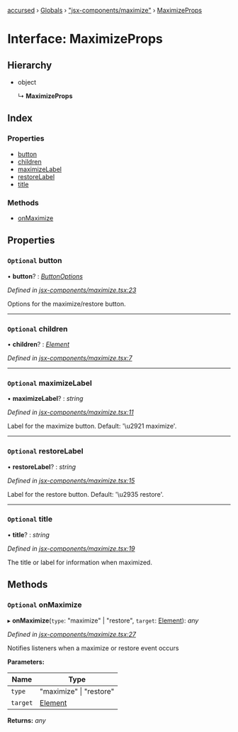 [accursed](../README.md) › [Globals](../globals.md) › ["jsx-components/maximize"](../modules/_jsx_components_maximize_.md) › [MaximizeProps](_jsx_components_maximize_.maximizeprops.md)

# Interface: MaximizeProps

## Hierarchy

* object

  ↳ **MaximizeProps**

## Index

### Properties

* [button](_jsx_components_maximize_.maximizeprops.md#optional-button)
* [children](_jsx_components_maximize_.maximizeprops.md#optional-children)
* [maximizeLabel](_jsx_components_maximize_.maximizeprops.md#optional-maximizelabel)
* [restoreLabel](_jsx_components_maximize_.maximizeprops.md#optional-restorelabel)
* [title](_jsx_components_maximize_.maximizeprops.md#optional-title)

### Methods

* [onMaximize](_jsx_components_maximize_.maximizeprops.md#optional-onmaximize)

## Properties

### `Optional` button

• **button**? : *[ButtonOptions](_declarations_blessed_d_.widgets.buttonoptions.md)*

*Defined in [jsx-components/maximize.tsx:23](https://github.com/cancerberoSgx/accursed/blob/468bf3c/src/jsx-components/maximize.tsx#L23)*

Options for the maximize/restore button.

___

### `Optional` children

• **children**? : *[Element](_jsx_types_.__global.jsx.element.md)*

*Defined in [jsx-components/maximize.tsx:7](https://github.com/cancerberoSgx/accursed/blob/468bf3c/src/jsx-components/maximize.tsx#L7)*

___

### `Optional` maximizeLabel

• **maximizeLabel**? : *string*

*Defined in [jsx-components/maximize.tsx:11](https://github.com/cancerberoSgx/accursed/blob/468bf3c/src/jsx-components/maximize.tsx#L11)*

Label for the maximize button. Default: '\u2921 maximize'.

___

### `Optional` restoreLabel

• **restoreLabel**? : *string*

*Defined in [jsx-components/maximize.tsx:15](https://github.com/cancerberoSgx/accursed/blob/468bf3c/src/jsx-components/maximize.tsx#L15)*

Label for the restore button. Default: '\u2935 restore'.

___

### `Optional` title

• **title**? : *string*

*Defined in [jsx-components/maximize.tsx:19](https://github.com/cancerberoSgx/accursed/blob/468bf3c/src/jsx-components/maximize.tsx#L19)*

The title or label for information when maximized.

## Methods

### `Optional` onMaximize

▸ **onMaximize**(`type`: "maximize" | "restore", `target`: [Element](_jsx_types_.__global.jsx.element.md)): *any*

*Defined in [jsx-components/maximize.tsx:27](https://github.com/cancerberoSgx/accursed/blob/468bf3c/src/jsx-components/maximize.tsx#L27)*

Notifies listeners when a maximize or restore event occurs

**Parameters:**

Name | Type |
------ | ------ |
`type` | "maximize" &#124; "restore" |
`target` | [Element](_jsx_types_.__global.jsx.element.md) |

**Returns:** *any*
